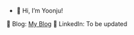 - 👋 Hi, I’m Yoonju!

🌟 Blog: [My Blog](https://blog.naver.com/emma_c__)
🌟 LinkedIn: To be updated

<!---
yjecho/yjecho is a ✨ special ✨ repository because its `README.md` (this file) appears on your GitHub profile.
You can click the Preview link to take a look at your changes.
--->
